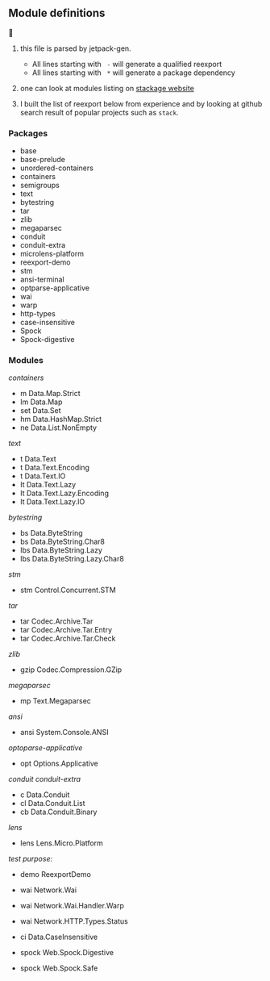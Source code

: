 ## Module definitions

:memo:

  1. this file is parsed by jetpack-gen.
      - All lines starting with  `  - ` will generate a qualified reexport
      - All lines starting with  `  * ` will generate a package dependency

  2. one can look at modules listing on 
      [stackage website](https://www.stackage.org/nightly-2015-12-10/docs)

  3. I built the list of reexport below from experience and by looking
     at github search result of popular projects such as `stack`.


### Packages

  * base
  * base-prelude
  * unordered-containers
  * containers
  * semigroups
  * text
  * bytestring
  * tar
  * zlib
  * megaparsec
  * conduit
  * conduit-extra
  * microlens-platform
  * reexport-demo
  * stm
  * ansi-terminal
  * optparse-applicative
  * wai
  * warp
  * http-types
  * case-insensitive
  * Spock
  * Spock-digestive

### Modules

_containers_

  - m Data.Map.Strict
  - lm Data.Map
  - set Data.Set
  - hm Data.HashMap.Strict
  - ne Data.List.NonEmpty

_text_

  - t Data.Text
  - t Data.Text.Encoding
  - t Data.Text.IO
  - lt Data.Text.Lazy
  - lt Data.Text.Lazy.Encoding
  - lt Data.Text.Lazy.IO

_bytestring_

  - bs Data.ByteString
  - bs Data.ByteString.Char8
  - lbs Data.ByteString.Lazy
  - lbs Data.ByteString.Lazy.Char8

_stm_

  - stm Control.Concurrent.STM

_tar_

  - tar Codec.Archive.Tar
  - tar Codec.Archive.Tar.Entry
  - tar Codec.Archive.Tar.Check

_zlib_

  - gzip Codec.Compression.GZip

_megaparsec_

  - mp Text.Megaparsec

_ansi_

  - ansi System.Console.ANSI

_optoparse-applicative_

  - opt Options.Applicative

_conduit_
_conduit-extra_

  - c Data.Conduit
  - cl Data.Conduit.List
  - cb Data.Conduit.Binary

_lens_

  - lens Lens.Micro.Platform

_test purpose:_
  - demo ReexportDemo


  - wai Network.Wai
  - wai Network.Wai.Handler.Warp
  - wai Network.HTTP.Types.Status
  - ci Data.CaseInsensitive

  - spock Web.Spock.Digestive
  - spock Web.Spock.Safe